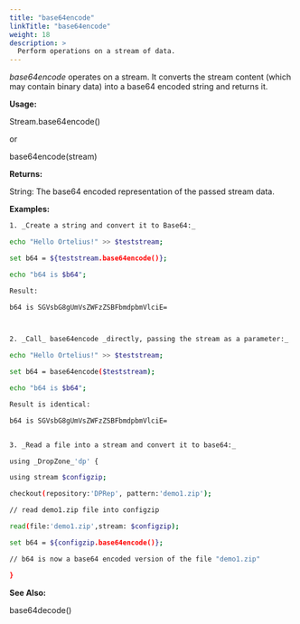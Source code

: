 ```yaml
---
title: "base64encode"
linkTitle: "base64encode"
weight: 18
description: >
  Perform operations on a stream of data.
---
```



_base64encode_ operates on a stream. It converts the stream content (which may contain binary data) into a base64 encoded string and returns it.

**Usage:**

Stream.base64encode()

or

base64encode(stream)

**Returns:**

String: The base64 encoded representation of the passed stream data.

**Examples:**

```bash
1. _Create a string and convert it to Base64:_

echo "Hello Ortelius!" >> $teststream;

set b64 = ${teststream.base64encode()};

echo "b64 is $b64";

Result:

b64 is SGVsbG8gUmVsZWFzZSBFbmdpbmVlciE=



2. _Call_ base64encode _directly, passing the stream as a parameter:_

echo "Hello Ortelius!" >> $teststream;

set b64 = base64encode($teststream);

echo "b64 is $b64";

Result is identical:

b64 is SGVsbG8gUmVsZWFzZSBFbmdpbmVlciE=


3. _Read a file into a stream and convert it to base64:_

using _DropZone_'dp' {

using stream $configzip;

checkout(repository:'DPRep', pattern:'demo1.zip');

// read demo1.zip file into configzip

read(file:'demo1.zip',stream: $configzip);

set b64 = ${configzip.base64encode()};

// b64 is now a base64 encoded version of the file "demo1.zip"

}
```

**See Also:**

base64decode()
